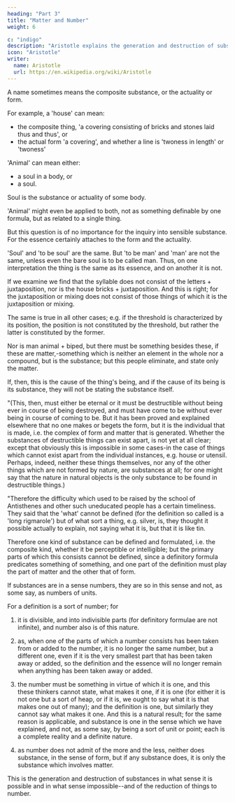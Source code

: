 ```yaml
---
heading: "Part 3"
title: "Matter and Number"
weight: 6

c: "indigo"
description: "Aristotle explains the generation and destruction of substances"
icon: "Aristotle"
writer:
  name: Aristotle 
  url: https://en.wikipedia.org/wiki/Aristotle
---
```




A name sometimes means the composite substance, or the actuality or form. 

For example, a 'house' can mean:
- the composite thing, 'a covering consisting of bricks and stones laid thus and thus', or
- the actual form 'a covering', and whether a line is 'twoness in length' or 'twoness'

'Animal' can mean either:
- a soul in a body, or
- a soul. 

Soul is the substance or actuality of some body. 

'Animal' might even be applied to both, not as something definable by one formula, but as related to a single thing. 

But this question is of no importance for the inquiry into sensible substance. For the essence certainly attaches to the form and the actuality.

'Soul' and 'to be soul' are the same. But 'to be man' and 'man' are not the same, unless even the bare soul is to be called man. Thus, on one interpretation the thing is the same as its essence, and on another it is not.

If we examine we find that the syllable does not consist of the letters + juxtaposition, nor is the house bricks + juxtaposition. And this is right; for the juxtaposition or mixing does not consist of those things of which it is the juxtaposition or mixing. 

The same is true in all other cases; e.g. if the threshold is characterized by its position, the position is not constituted by the threshold, but rather the latter is constituted by the former. 

Nor is man animal + biped, but there must be something besides these, if these are matter,-something which is neither an element in the whole nor a compound, but is the substance; but this people eliminate, and state only the matter. 

If, then, this is the cause of the thing's being, and if the cause of its being is its substance, they will not be stating the substance itself.

"(This, then, must either be eternal or it must be destructible without being ever in course of being destroyed, and must have come to be without ever being in course of coming to be. But it has been proved and explained elsewhere that no one makes or begets the form, but it is the individual that is made, i.e. the complex of form and matter that is generated. Whether the substances of destructible things can exist apart, is not yet at all clear; except that obviously this is impossible in some cases-in the case of things which cannot exist apart from the individual instances, e.g. house or utensil. Perhaps, indeed, neither these things themselves, nor any of the other things which are not formed by nature, are substances at all; for one might say that the nature in natural objects is the only substance to be found in destructible things.)

"Therefore the difficulty which used to be raised by the school of Antisthenes and other such uneducated people has a certain timeliness. They said that the 'what' cannot be defined (for the definition so called is a 'long rigmarole') but of what sort a thing, e.g. silver, is, they thought it possible actually to explain, not saying what it is, but that it is like tin. 

Therefore one kind of substance can be defined and formulated, i.e. the composite kind, whether it be perceptible or intelligible; but the primary parts of which this consists cannot be defined, since a definitory formula predicates something of something, and one part of the definition must play the part of matter and the other that of form.

If substances are in a sense numbers, they are so in this sense and not, as some say, as numbers of units. 

For a definition is a sort of number; for 

1. it is divisible, and into indivisible parts (for definitory formulae are not infinite), and number also is of this nature. 

2. as, when one of the parts of which a number consists has been taken from or added to the number, it is no longer the same number, but a different one, even if it is the very smallest part that has been taken away or added, so the definition and the essence will no longer remain when anything has been taken away or added. 

3. the number must be something in virtue of which it is one, and this these thinkers cannot state, what makes it one, if it is one (for either it is not one but a sort of heap, or if it is, we ought to say what it is that makes one out of many); and the definition is one, but similarly they cannot say what makes it one. And this is a natural result; for the same reason is applicable, and substance is one in the sense which we have explained, and not, as some say, by being a sort of unit or point; each is a complete reality and a definite nature.

4. as number does not admit of the more and the less, neither does substance, in the sense of form, but if any substance does, it is only the substance which involves matter. 

This is the generation and destruction of substances in what sense it is possible and in what sense impossible--and of the reduction of things to number.